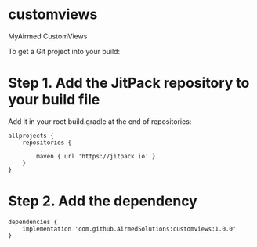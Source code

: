 # customviews
MyAirmed CustomViews

To get a Git project into your build:

# Step 1. Add the JitPack repository to your build file

Add it in your root build.gradle at the end of repositories:

	allprojects {
		repositories {
			...
			maven { url 'https://jitpack.io' }
		}
	}

# Step 2. Add the dependency

	dependencies {
		implementation 'com.github.AirmedSolutions:customviews:1.0.0'
	}
